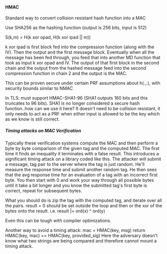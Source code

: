 #### HMAC

Standard way to convert collision resistant hash function into a MAC

Use SHA256 as the hashing function (output is 256 bits, input is 512)

S(k,m) = H(k xor opad, H(k xor ipad || m))

k xor ipad is first block fed into the compression function (along with the IV).
Then the output and the first message block. Eventually when all the message has
been fed through, you feed that into another MD function that took as input k
xor opad and IV. The output of that first block in the second chain and the
output from the hashed message feed into the second compression function in
chain 2 and the output is the MAC.

This can be proven secure under certain PRF assumptions about h(.,.), with
security bounds similar to NMAC

In TLS: must support HMAC-SHA1-96 (SHA1 outputs 160 bits and this truncates to
96 bits). SHA1 is no longer considered a secure hash function..how can we use it
here? It doesn't need to be collision resistant, it only needs to act as a PRF
when either input is allowed to be the key which as we know is still correct.

##### Timing attacks on MAC Verification

Typically these verification systems compute the MAC and then perform a byte by
byte comparison of the given tag and the computed MAC. The first time it finds
an inequality it terminates with a false result.
This introduces a significant timing attack on a library coded like this.
The attacker will submit a message, tag pair to the server where the tag is just
random. He'll measure the response time and submit another random tag. He then
sees that the avg response time for an evaluation of a tag with an incorrect
first byte. You then start with 0 and work your way through all possible bytes
until it take a bit longer and you know the submitted tag's first byte is
correct, repeat for subsequent bytes.

What you should do is zip the tag with the computed tag, and iterate over all
the pairs. result = 0 should be set outside the loop and then or the xor of the
bytes onto the result. i.e. result |= ord(x) ^ ord(y)

Even this can be tough with compiler optimizations.

Another way to avoid a timing attack:
mac = HMAC(key, msg)
return HMAC(key, mac) == HMAC(key, provided_sig)
Here the adversary doesn't know what two strings are being compared and
therefore cannot mount a timing attack.
